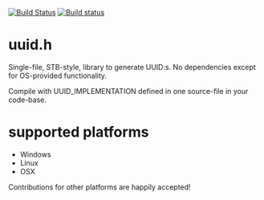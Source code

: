 [![Build Status](https://travis-ci.org/wc-duck/uuid_h.svg?branch=master)](https://travis-ci.org/wc-duck/uuid_h)
[![Build status](https://ci.appveyor.com/api/projects/status/3ahugtvj76veel83?svg=true)](https://ci.appveyor.com/project/wc-duck/uuid-h)

# uuid.h
Single-file, STB-style, library to generate UUID:s. No dependencies
except for OS-provided functionality.

Compile with UUID_IMPLEMENTATION defined in one source-file in your code-base.

# supported platforms
* Windows
* Linux
* OSX

Contributions for other platforms are happily accepted!
